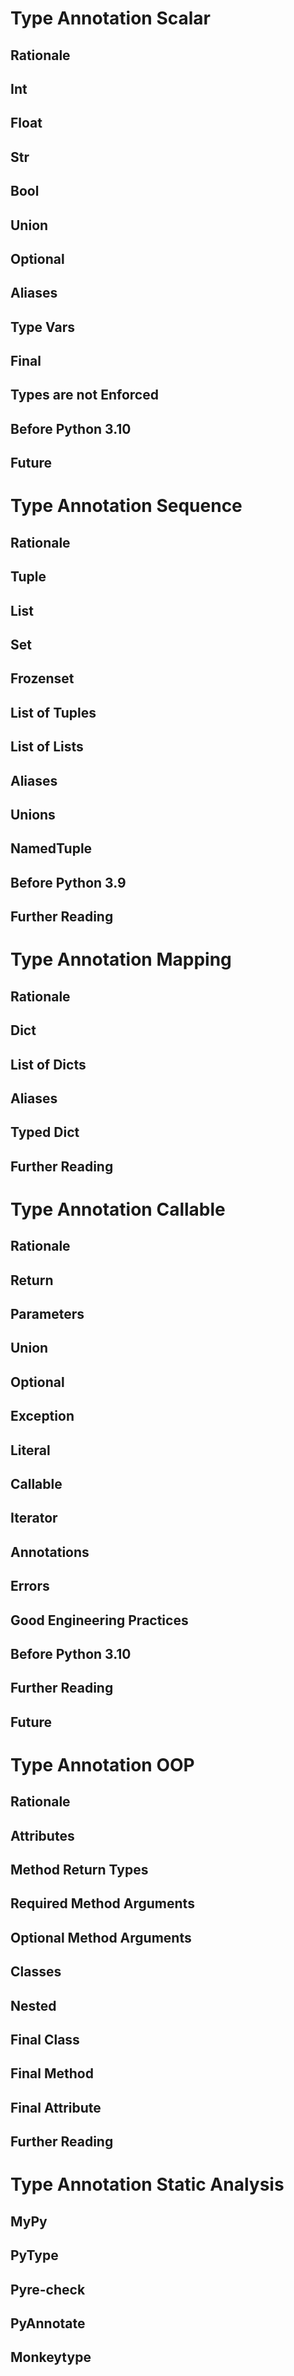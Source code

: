 

Type Annotation Scalar
======================

Rationale
---------

Int
---

Float
-----

Str
---

Bool
----

Union
-----

Optional
--------

Aliases
-------

Type Vars
---------

Final
-----

Types are not Enforced
----------------------

Before Python 3.10
------------------

Future
------




Type Annotation Sequence
========================

Rationale
---------

Tuple
-----

List
----

Set
---

Frozenset
---------

List of Tuples
--------------

List of Lists
-------------

Aliases
-------

Unions
------

NamedTuple
----------

Before Python 3.9
-----------------

Further Reading
---------------




Type Annotation Mapping
=======================

Rationale
---------

Dict
----

List of Dicts
-------------

Aliases
-------

Typed Dict
----------

Further Reading
---------------




Type Annotation Callable
========================

Rationale
---------

Return
------

Parameters
----------

Union
-----

Optional
--------

Exception
---------

Literal
-------

Callable
--------

Iterator
--------

Annotations
-----------

Errors
------

Good Engineering Practices
--------------------------

Before Python 3.10
------------------

Further Reading
---------------

Future
------




Type Annotation OOP
===================

Rationale
---------

Attributes
----------

Method Return Types
-------------------

Required Method Arguments
-------------------------

Optional Method Arguments
-------------------------

Classes
-------

Nested
------

Final Class
-----------

Final Method
------------

Final Attribute
---------------

Further Reading
---------------




Type Annotation Static Analysis
===============================

MyPy
----

PyType
------

Pyre-check
----------

PyAnnotate
----------

Monkeytype
----------


